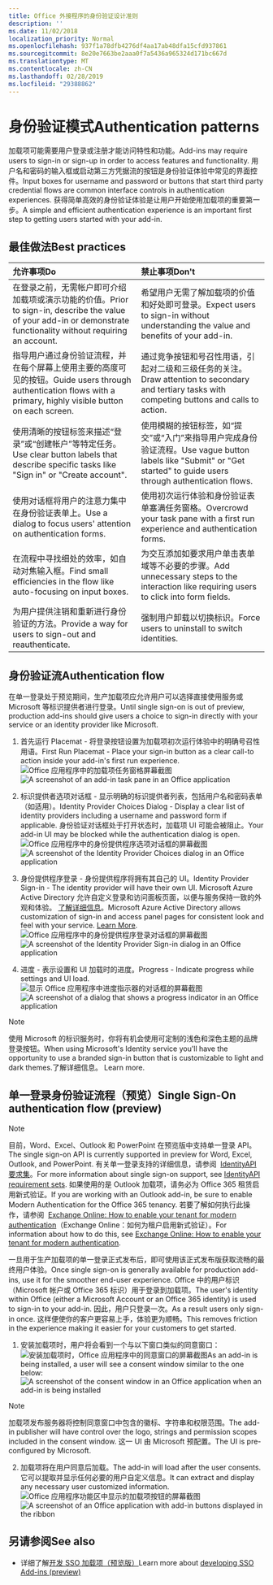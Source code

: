 ```yaml
---
title: Office 外接程序的身份验证设计准则
description: ''
ms.date: 11/02/2018
localization_priority: Normal
ms.openlocfilehash: 937f1a78dfb4276df4aa17ab48dfa15cfd937861
ms.sourcegitcommit: 8e20e7663be2aaa0f7a5436a965324d171bc667d
ms.translationtype: MT
ms.contentlocale: zh-CN
ms.lasthandoff: 02/28/2019
ms.locfileid: "29388862"
---
```

# <a name="authentication-patterns"></a><span data-ttu-id="39b9a-102">身份验证模式</span><span class="sxs-lookup"><span data-stu-id="39b9a-102">Authentication patterns</span></span>

<span data-ttu-id="39b9a-103">加载项可能需要用户登录或注册才能访问特性和功能。</span><span class="sxs-lookup"><span data-stu-id="39b9a-103">Add-ins may require users to sign-in or sign-up in order to access features and functionality.</span></span> <span data-ttu-id="39b9a-104">用户名和密码的输入框或启动第三方凭据流的按钮是身份验证体验中常见的界面控件。</span><span class="sxs-lookup"><span data-stu-id="39b9a-104">Input boxes for username and password or buttons that start third party credential flows are common interface controls in authentication experiences.</span></span> <span data-ttu-id="39b9a-105">获得简单高效的身份验证体验是让用户开始使用加载项的重要第一步。</span><span class="sxs-lookup"><span data-stu-id="39b9a-105">A simple and efficient authentication experience is an important first step to getting users started with your add-in.</span></span>

## <a name="best-practices"></a><span data-ttu-id="39b9a-106">最佳做法</span><span class="sxs-lookup"><span data-stu-id="39b9a-106">Best practices</span></span>

|<span data-ttu-id="39b9a-107">允许事项</span><span class="sxs-lookup"><span data-stu-id="39b9a-107">Do</span></span>|<span data-ttu-id="39b9a-108">禁止事项</span><span class="sxs-lookup"><span data-stu-id="39b9a-108">Don't</span></span>|
|:----|:----|
|<span data-ttu-id="39b9a-109">在登录之前，无需帐户即可介绍加载项或演示功能的价值。</span><span class="sxs-lookup"><span data-stu-id="39b9a-109">Prior to sign-in, describe the value of your add-in or demonstrate functionality without requiring an account.</span></span> |<span data-ttu-id="39b9a-110">希望用户无需了解加载项的价值和好处即可登录。</span><span class="sxs-lookup"><span data-stu-id="39b9a-110">Expect users to sign-in without understanding the value and benefits of your add-in.</span></span>|
|<span data-ttu-id="39b9a-111">指导用户通过身份验证流程，并在每个屏幕上使用主要的高度可见的按钮。</span><span class="sxs-lookup"><span data-stu-id="39b9a-111">Guide users through authentication flows with a primary, highly visible button on each screen.</span></span> |<span data-ttu-id="39b9a-112">通过竞争按钮和号召性用语，引起对二级和三级任务的关注。</span><span class="sxs-lookup"><span data-stu-id="39b9a-112">Draw attention to secondary and tertiary tasks with competing buttons and calls to action.</span></span>|
|<span data-ttu-id="39b9a-113">使用清晰的按钮标签来描述“登录”或“创建帐户”等特定任务。</span><span class="sxs-lookup"><span data-stu-id="39b9a-113">Use clear button labels that describe specific tasks like "Sign in" or "Create account".</span></span>   |<span data-ttu-id="39b9a-114">使用模糊的按钮标签，如“提交”或“入门”来指导用户完成身份验证流程。</span><span class="sxs-lookup"><span data-stu-id="39b9a-114">Use vague button labels like "Submit" or "Get started" to guide users through authentication flows.</span></span>|
|<span data-ttu-id="39b9a-115">使用对话框将用户的注意力集中在身份验证表单上。</span><span class="sxs-lookup"><span data-stu-id="39b9a-115">Use a dialog to focus users' attention on authentication forms.</span></span>    |<span data-ttu-id="39b9a-116">使用初次运行体验和身份验证表单塞满任务窗格。</span><span class="sxs-lookup"><span data-stu-id="39b9a-116">Overcrowd your task pane with a first run experience and authentication forms.</span></span>|
|<span data-ttu-id="39b9a-117">在流程中寻找细处的效率，如自动对焦输入框。</span><span class="sxs-lookup"><span data-stu-id="39b9a-117">Find small efficiencies in the flow like auto-focusing on input boxes.</span></span> |<span data-ttu-id="39b9a-118">为交互添加如要求用户单击表单域等不必要的步骤。</span><span class="sxs-lookup"><span data-stu-id="39b9a-118">Add unnecessary steps to the interaction like requiring users to click into form fields.</span></span>|
|<span data-ttu-id="39b9a-119">为用户提供注销和重新进行身份验证的方法。</span><span class="sxs-lookup"><span data-stu-id="39b9a-119">Provide a way for users to sign-out and reauthenticate.</span></span>    |<span data-ttu-id="39b9a-120">强制用户卸载以切换标识。</span><span class="sxs-lookup"><span data-stu-id="39b9a-120">Force users to uninstall to switch identities.</span></span>|

## <a name="authentication-flow"></a><span data-ttu-id="39b9a-121">身份验证流</span><span class="sxs-lookup"><span data-stu-id="39b9a-121">Authentication flow</span></span>
<span data-ttu-id="39b9a-122">在单一登录处于预览期间，生产加载项应允许用户可以选择直接使用服务或 Microsoft 等标识提供者进行登录。</span><span class="sxs-lookup"><span data-stu-id="39b9a-122">Until single sign-on is out of preview, production add-ins should give users a choice to sign-in directly with your service or an identity provider like Microsoft.</span></span>

1. <span data-ttu-id="39b9a-123">首先运行 Placemat - 将登录按钮设置为加载项初次运行体验中的明确号召性用语。</span><span class="sxs-lookup"><span data-stu-id="39b9a-123">First Run Placemat - Place your sign-in button as a clear call-to action inside your add-in's first run experience.</span></span>
<span data-ttu-id="39b9a-124">![Office 应用程序中的加载项任务窗格屏幕截图](../images/add-in-fre-value-placemat.png)</span><span class="sxs-lookup"><span data-stu-id="39b9a-124">![A screenshot of an add-in task pane in an Office application](../images/add-in-fre-value-placemat.png)</span></span>

2. <span data-ttu-id="39b9a-125">标识提供者选项对话框 - 显示明确的标识提供者列表，包括用户名和密码表单（如适用）。</span><span class="sxs-lookup"><span data-stu-id="39b9a-125">Identity Provider Choices Dialog - Display a clear list of identity providers including a username and password form if applicable.</span></span> <span data-ttu-id="39b9a-126">身份验证对话框处于打开状态时，加载项 UI 可能会被阻止。</span><span class="sxs-lookup"><span data-stu-id="39b9a-126">Your add-in UI may be blocked while the authentication dialog is open.</span></span>
<span data-ttu-id="39b9a-127">![Office 应用程序中的身份提供程序选项对话框的屏幕截图](../images/add-in-auth-choices-dialog.png)</span><span class="sxs-lookup"><span data-stu-id="39b9a-127">![A screenshot of the Identity Provider Choices dialog in an Office application](../images/add-in-auth-choices-dialog.png)</span></span>



3. <span data-ttu-id="39b9a-128">身份提供程序登录 - 身份提供程序将拥有其自己的 UI。</span><span class="sxs-lookup"><span data-stu-id="39b9a-128">Identity Provider Sign-in - The identity provider will have their own UI.</span></span> <span data-ttu-id="39b9a-129">Microsoft Azure Active Directory 允许自定义登录和访问面板页面，以便与服务保持一致的外观和体验。 [了解详细信息](https://docs.microsoft.com/azure/active-directory/fundamentals/customize-branding)。</span><span class="sxs-lookup"><span data-stu-id="39b9a-129">Microsoft Azure Active Directory allows customization of sign-in and access panel pages for consistent look and feel with your service. [Learn More](https://docs.microsoft.com/azure/active-directory/fundamentals/customize-branding).</span></span>
<span data-ttu-id="39b9a-130">![Office 应用程序中的身份提供程序登录对话框的屏幕截图](../images/add-in-auth-identity-sign-in.png)</span><span class="sxs-lookup"><span data-stu-id="39b9a-130">![A screenshot of the Identity Provider Sign-in dialog in an Office application](../images/add-in-auth-identity-sign-in.png)</span></span>

4. <span data-ttu-id="39b9a-131">进度 - 表示设置和 UI 加载时的进度。</span><span class="sxs-lookup"><span data-stu-id="39b9a-131">Progress - Indicate progress while settings and UI load.</span></span>
<span data-ttu-id="39b9a-132">![显示 Office 应用程序中进度指示器的对话框的屏幕截图](../images/add-in-auth-modal-interstitial.png)</span><span class="sxs-lookup"><span data-stu-id="39b9a-132">![A screenshot of a dialog that shows a progress indicator in an Office application](../images/add-in-auth-modal-interstitial.png)</span></span>

> [!NOTE] 
> <span data-ttu-id="39b9a-133">使用 Microsoft 的标识服务时，你将有机会使用可定制的浅色和深色主题的品牌登录按钮。</span><span class="sxs-lookup"><span data-stu-id="39b9a-133">When using Microsoft's Identity service you'll have the opportunity to use a branded sign-in button that is customizable to light and dark themes.</span></span><span data-ttu-id="39b9a-134">了解详细信息。</span><span class="sxs-lookup"><span data-stu-id="39b9a-134"> Learn more.</span></span>

## <a name="single-sign-on-authentication-flow-preview"></a><span data-ttu-id="39b9a-135">单一登录身份验证流程（预览）</span><span class="sxs-lookup"><span data-stu-id="39b9a-135">Single Sign-On authentication flow (preview)</span></span>

> [!NOTE]
> <span data-ttu-id="39b9a-136">目前，Word、Excel、Outlook 和 PowerPoint 在预览版中支持单一登录 API。</span><span class="sxs-lookup"><span data-stu-id="39b9a-136">The single sign-on API is currently supported in preview for Word, Excel, Outlook, and PowerPoint.</span></span> <span data-ttu-id="39b9a-137">有关单一登录支持的详细信息，请参阅  [IdentityAPI 要求集](https://docs.microsoft.com/office/dev/add-ins/reference/requirement-sets/identity-api-requirement-sets)。</span><span class="sxs-lookup"><span data-stu-id="39b9a-137">For more information about single sign-on support, see [IdentityAPI requirement sets](https://docs.microsoft.com/office/dev/add-ins/reference/requirement-sets/identity-api-requirement-sets).</span></span> <span data-ttu-id="39b9a-138">如果使用的是 Outlook 加载项，请务必为 Office 365 租赁启用新式验证。</span><span class="sxs-lookup"><span data-stu-id="39b9a-138">If you are working with an Outlook add-in, be sure to enable Modern Authentication for the Office 365 tenancy.</span></span> <span data-ttu-id="39b9a-139">若要了解如何执行此操作，请参阅  [Exchange Online: How to enable your tenant for modern authentication](https://social.technet.microsoft.com/wiki/contents/articles/32711.exchange-online-how-to-enable-your-tenant-for-modern-authentication.aspx)（Exchange Online：如何为租户启用新式验证）。</span><span class="sxs-lookup"><span data-stu-id="39b9a-139">For information about how to do this, see [Exchange Online: How to enable your tenant for modern authentication](https://social.technet.microsoft.com/wiki/contents/articles/32711.exchange-online-how-to-enable-your-tenant-for-modern-authentication.aspx).</span></span>

<span data-ttu-id="39b9a-140">一旦用于生产加载项的单一登录正式发布后，即可使用该正式发布版获取流畅的最终用户体验。</span><span class="sxs-lookup"><span data-stu-id="39b9a-140">Once single sign-on is generally available for production add-ins, use it for the smoother end-user experience.</span></span> <span data-ttu-id="39b9a-141">Office 中的用户标识（Microsoft 帐户或 Office 365 标识）用于登录到加载项。</span><span class="sxs-lookup"><span data-stu-id="39b9a-141">The user's identity within Office (either a Microsoft Account or an Office 365 identity) is used to sign-in to your add-in.</span></span> <span data-ttu-id="39b9a-142">因此，用户只登录一次。</span><span class="sxs-lookup"><span data-stu-id="39b9a-142">As a result users only sign-in once.</span></span> <span data-ttu-id="39b9a-143">这样便使你的客户更容易上手，体验更为顺畅。</span><span class="sxs-lookup"><span data-stu-id="39b9a-143">This removes friction in the experience making it easier for your customers to get started.</span></span>

1. <span data-ttu-id="39b9a-144">安装加载项时，用户将会看到一个与以下窗口类似的同意窗口：![安装加载项时，Office 应用程序中的同意窗口的屏幕截图](../images/add-in-auth-SSO-consent-dialog.png)</span><span class="sxs-lookup"><span data-stu-id="39b9a-144">As an add-in is being installed, a user will see a consent window similar to the one below: ![A screenshot of the consent window in an Office application when an add-in is being installed](../images/add-in-auth-SSO-consent-dialog.png)</span></span>
> [!NOTE]
> <span data-ttu-id="39b9a-145">加载项发布服务器将控制同意窗口中包含的徽标、字符串和权限范围。</span><span class="sxs-lookup"><span data-stu-id="39b9a-145">The add-in publisher will have control over the logo, strings and permission scopes included in the consent window.</span></span> <span data-ttu-id="39b9a-146">这一 UI 由 Microsoft 预配置。</span><span class="sxs-lookup"><span data-stu-id="39b9a-146">The UI is pre-configured by Microsoft.</span></span>

2. <span data-ttu-id="39b9a-147">加载项将在用户同意后加载。</span><span class="sxs-lookup"><span data-stu-id="39b9a-147">The add-in will load after the user consents.</span></span> <span data-ttu-id="39b9a-148">它可以提取并显示任何必要的用户自定义信息。</span><span class="sxs-lookup"><span data-stu-id="39b9a-148">It can extract and display any necessary user customized information.</span></span>
<span data-ttu-id="39b9a-149">![Office 应用程序功能区中显示的加载项按钮的屏幕截图](../images/add-in-ribbon.png)</span><span class="sxs-lookup"><span data-stu-id="39b9a-149">![A screenshot of an Office application with add-in buttons displayed in the ribbon](../images/add-in-ribbon.png)</span></span>

## <a name="see-also"></a><span data-ttu-id="39b9a-150">另请参阅</span><span class="sxs-lookup"><span data-stu-id="39b9a-150">See also</span></span>
- <span data-ttu-id="39b9a-151">详细了解[开发 SSO 加载项（预览版）](https://docs.microsoft.com/office/dev/add-ins/develop/sso-in-office-add-ins)</span><span class="sxs-lookup"><span data-stu-id="39b9a-151">Learn more about [developing SSO Add-ins (preview)](https://docs.microsoft.com/office/dev/add-ins/develop/sso-in-office-add-ins)</span></span>
